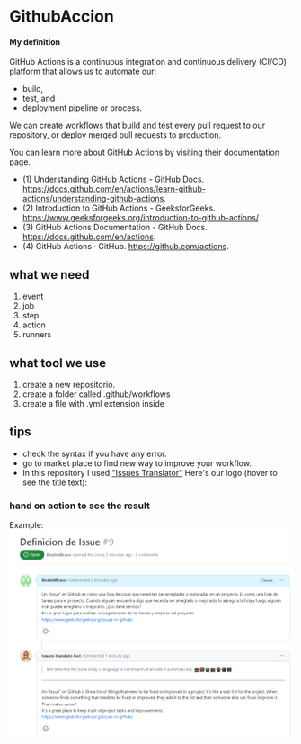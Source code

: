 # GithubAccion

#### My definition
GitHub Actions is a continuous integration and continuous delivery (CI/CD) platform that allows us to automate our:
- build, 
- test, and 
- deployment pipeline or process.

We can create workflows that build and test every pull request to our repository, or deploy merged pull requests to production. 


You can learn more about GitHub Actions by visiting their documentation page.


- (1) Understanding GitHub Actions - GitHub Docs. https://docs.github.com/en/actions/learn-github-actions/understanding-github-actions.
- (2) Introduction to GitHub Actions - GeeksforGeeks. https://www.geeksforgeeks.org/introduction-to-github-actions/.
- (3) GitHub Actions Documentation - GitHub Docs. https://docs.github.com/en/actions.
- (4) GitHub Actions · GitHub. https://github.com/actions.

## what we need
1. event
2. job
3. step
4. action
4. runners


## what tool we use

1. create a new repositorio.
2. create a folder called .github/workflows
2. create a file with .yml extension inside 


## tips
- check the syntax if you have any error.
- go to market place to find new way to improve your workflow.
- In this repository I used ["Issues Translator"]( https://github.com/marketplace/actions/issues-translator)
Here's our logo (hover to see the title text):

### hand on action to see the result
Example: 
![alt Example that shows the result after each "issue" written in a language that is not English](https://github.com/BeatrizBravo/githubAccion/blob/main/issueBot.PNG)
